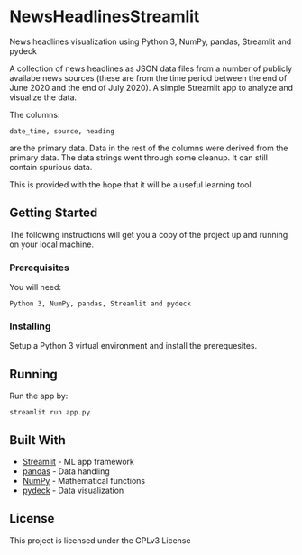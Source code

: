 
# NewsHeadlinesStreamlit
News headlines visualization using Python 3, NumPy, pandas, Streamlit and pydeck

A collection of news headlines as JSON data files from a number of publicly availabe news sources (these are from the time period between the end of June 2020 and the end of July 2020). A simple Streamlit app to analyze and visualize the data.

The columns:
```
date_time, source, heading
```
are the primary data. Data in the rest of the columns were derived from the primary data. The data strings went through some cleanup. It can still contain spurious data. 

This is provided with the hope that it will be a useful learning tool.

## Getting Started

The following instructions will get you a copy of the project up and running on your local machine.

### Prerequisites

You will need:
```
Python 3, NumPy, pandas, Streamlit and pydeck
``` 
### Installing

Setup a Python 3 virtual environment and install the prerequesites.

## Running

Run the app by:
```
streamlit run app.py
```

## Built With

* [Streamlit](https://www.streamlit.io/) - ML app framework 
* [pandas](https://pandas.pydata.org/) - Data handling 
* [NumPy](https://numpy.org/) - Mathematical functions 
* [pydeck](https://pypi.org/project/pydeck/) - Data visualization 

## License

This project is licensed under the GPLv3 License
